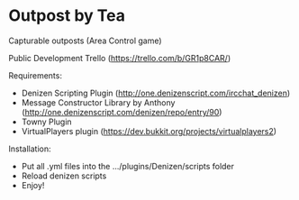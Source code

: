 # Outpost by Tea

Capturable outposts (Area Control game)

Public Development Trello (https://trello.com/b/GR1p8CAR/)

Requirements:
- Denizen Scripting Plugin (http://one.denizenscript.com/ircchat_denizen)
- Message Constructor Library by Anthony (http://one.denizenscript.com/denizen/repo/entry/90)
- Towny Plugin
- VirtualPlayers plugin (https://dev.bukkit.org/projects/virtualplayers2)

Installation:
- Put all .yml files into the .../plugins/Denizen/scripts folder
- Reload denizen scripts
- Enjoy!